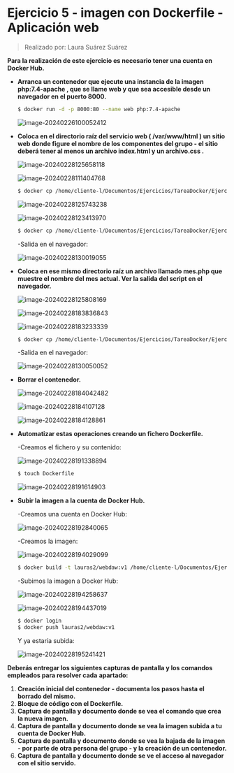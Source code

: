 # Ejercicio 5 - imagen con Dockerfile - Aplicación web



> Realizado por: Laura Suárez Suárez



**Para la realización de este ejercicio es necesario tener una cuenta en Docker Hub.**

- **Arranca un contenedor que ejecute una instancia de la imagen php:7.4-apache , que se llame web y que sea accesible desde un navegador en el puerto 8000.**

  ```bash
  $ docker run -d -p 8000:80 --name web php:7.4-apache
  ```

  ![image-20240226100052412](./Ejercicio5.assets/image-20240226100052412.png)

- **Coloca en el directorio raíz del servicio web ( /var/www/html ) un sitio web donde figure el nombre de los componentes del grupo - el sitio deberá tener al menos un archivo index.html y un archivo.css .**

  ![image-20240228125658118](./Ejercicio5.assets/image-20240228125658118.png)

  ![image-20240228111404768](./Ejercicio5.assets/image-20240228111404768.png)

  ```bash
  $ docker cp /home/cliente-l/Documentos/Ejercicios/TareaDocker/Ejercicio5/index.html web:/var/www/html/index.html
  ```

  ![image-20240228125743238](./Ejercicio5.assets/image-20240228125743238.png)

  ![image-20240228123413970](./Ejercicio5.assets/image-20240228123413970.png)

  ```bash
  $ docker cp /home/cliente-l/Documentos/Ejercicios/TareaDocker/Ejercicio5/estilos.css web:/var/www/html/estilos.css
  ```

  -Salida en el navegador:

  ![image-20240228130019055](./Ejercicio5.assets/image-20240228130019055.png)

- **Coloca en ese mismo directorio raíz un archivo llamado mes.php que muestre el nombre del mes actual. Ver la salida del script en el navegador.**

  ![image-20240228125808169](./Ejercicio5.assets/image-20240228125808169.png)

  ![image-20240228183836843](./Ejercicio5.assets/image-20240228183836843.png)

  ![image-20240228183233339](./Ejercicio5.assets/image-20240228183233339.png)

  ```bash
  $ docker cp /home/cliente-l/Documentos/Ejercicios/TareaDocker/Ejercicio5/mes.php web:/var/www/html/mes.php
  ```

  -Salida en el navegador:

  ![image-20240228130050052](./Ejercicio5.assets/image-20240228130050052.png)

- **Borrar el contenedor.**

  ![image-20240228184042482](./Ejercicio5.assets/image-20240228184042482.png)

  ![image-20240228184107128](./Ejercicio5.assets/image-20240228184107128.png)

  ![image-20240228184128861](./Ejercicio5.assets/image-20240228184128861.png)

- **Automatizar estas operaciones creando un fichero Dockerfile.**

  -Creamos el fichero y su contenido:

  ![image-20240228191338894](./Ejercicio5.assets/image-20240228191338894.png)

  ```bash
  $ touch Dockerfile
  ```

  ![image-20240228191614903](./Ejercicio5.assets/image-20240228191614903.png)

- **Subir la imagen a la cuenta de Docker Hub.**

  -Creamos una cuenta en Docker Hub:

  ![image-20240228192840065](./Ejercicio5.assets/image-20240228192840065.png)

  -Creamos la imagen:

  ![image-20240228194029099](./Ejercicio5.assets/image-20240228194029099.png)

  ```bash
  $ docker build -t lauras2/webdaw:v1 /home/cliente-l/Documentos/Ejercicios/TareaDocker/Ejercicio5
  ```

  -Subimos la imagen a Docker Hub:

  ![image-20240228194258637](./Ejercicio5.assets/image-20240228194258637.png)

  ![image-20240228194437019](./Ejercicio5.assets/image-20240228194437019.png)

  ```bash
  $ docker login
  $ docker push lauras2/webdaw:v1
  ```

  Y ya estaría subida:

  ![image-20240228195241421](./Ejercicio5.assets/image-20240228195241421.png)

**Deberás entregar los siguientes capturas de pantalla y los comandos empleados para resolver cada**
**apartado:**

1. **Creación inicial del contenedor - documenta los pasos hasta el borrado del mismo.**
2. **Bloque de código con el Dockerfile.**
3. **Captura de pantalla y documento donde se vea el comando que crea la nueva imagen.**
4. **Captura de pantalla y documento donde se vea la imagen subida a tu cuenta de Docker Hub.**
5. **Captura de pantalla y documento donde se vea la bajada de la imagen - por parte de otra persona del grupo - y la creación de un contenedor.**
6. **Captura de pantalla y documento donde se ve el acceso al navegador con el sitio servido.**
